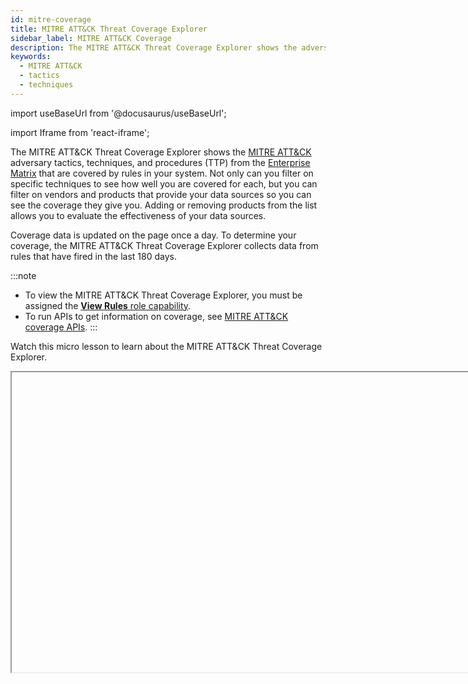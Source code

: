 ```yaml
---
id: mitre-coverage
title: MITRE ATT&CK Threat Coverage Explorer
sidebar_label: MITRE ATT&CK Coverage
description: The MITRE ATT&CK Threat Coverage Explorer shows the adversary tactics, techniques, and procedures covered by rules based on your data sources.  
keywords:
  - MITRE ATT&CK
  - tactics
  - techniques
---
```


import useBaseUrl from '@docusaurus/useBaseUrl';

import Iframe from 'react-iframe';

The MITRE ATT&CK Threat Coverage Explorer shows the [MITRE ATT&CK](https://attack.mitre.org/) adversary tactics, techniques, and procedures (TTP) from the [Enterprise Matrix](https://attack.mitre.org/matrices/enterprise/) that are covered by rules in your system. Not only can you filter on specific techniques to see how well you are covered for each, but you can filter on vendors and products that provide your data sources so you can see the coverage they give you. Adding or removing products from the list allows you to evaluate the effectiveness of your data sources.

Coverage data is updated on the page once a day. To determine your coverage, the MITRE ATT&CK Threat Coverage Explorer collects data from rules that have fired in the last 180 days. 

:::note
* To view the MITRE ATT&CK Threat Coverage Explorer, you must be assigned the [**View Rules** role capability](/docs/manage/users-roles/roles/role-capabilities/#cloud-siem). 
* To run APIs to get information on coverage, see [MITRE ATT&CK coverage APIs](#mitre-attck-coverage-apis).
:::

Watch this micro lesson to learn about the MITRE ATT&CK Threat Coverage Explorer.

<Iframe url="https://www.youtube.com/embed/O1SmpbL4gos?rel=0"
     width="854px"
     height="480px"
     id="myId"
     className="video-container"
     display="initial"
     position="relative"
     allow="accelerometer; autoplay=1; clipboard-write; encrypted-media; gyroscope; picture-in-picture"
     allowfullscreen
     />

## MITRE ATT&CK Threat Coverage Explorer

[**Classic UI**](/docs/cse/introduction-to-cloud-siem/#classic-ui). To open the MITRE ATT&CK Threat Coverage Explorer, in the top menu select **Content > MITRE ATT&CK Coverage**.<br/>[**New UI**](/docs/cse/introduction-to-cloud-siem/#new-ui). To open the MITRE ATT&CK Threat Coverage Explorer, in the main Sumo Logic menu select **Cloud SIEM > MITRE ATT&CK Coverage**. You can also click the **Go To...** menu at the top of the screen and select **MITRE ATT&CK Coverage**. 

[**New UI**](/docs/cse/introduction-to-cloud-siem/#new-ui). To open the MITRE ATT&CK Threat Coverage Explorer, in the main Sumo Logic menu select **Cloud SIEM > MITRE ATT&CK Coverage**. You can also click the **Go To...** menu at the top of the screen and select **MITRE ATT&CK Coverage**. 

<img src={useBaseUrl('img/cse/mitre-coverage-page.png')} alt="MITRE Coverage page" style={{border: '1px solid gray'}} width="900"/>

1. **Recent Activity**. Shows coverage for your organization based on Signals received over the last 180 days. Coverage data is updated on the page once a day.
1. **All Community Activity**. Shows coverage for all customers that use the same Cloud SIEM sources as you based on all Signals received by all instances over the last 180 days. (Customer data is anonymized.) Comparing this coverage to **Recent Activity** can help you determine what other potential techniques are covered by your data sources, but not evidenced yet in your environment.
1. **Theoretical Coverage**. Shows coverage for your organization if all data ingest worked perfectly and all enabled rules generated at least one Signal. This view can help you determine what custom rules would be most valuable to implement. If this is selected, the **Vendor/Product** filter is disabled.
1. **Export**. Export the filtered coverage to a JSON file. The file is in the format used by MITRE, and can be used with other exported files of MITRE data to aggregate and analyze MITRE ATT&CK coverage data. The file includes a score from 0 to 3 for each technique. The higher the score, the better coverage you have: 0=None (10 or fewer rules), 1=Low (11-13 rules), 2=Medium (14-16 rules), 3=High (17 or more rules).
1. [**MITRE TTP**](#mitre-ttp). Click to filter on MITRE tactics, techniques, and sub-techniques.
1. [**Vendor/Product**](#vendorproduct). Click to filter on vendors and products that provide data sources. Select particular vendors to help you evaluate their coverage.
1. [**Cloud SIEM Rules**](#cloud-siem-rules). Click to filter on standard Cloud SIEM rules. 
1. [**User Rules**](#user-rules). Click to filter on rules created by your organization.
1. [**Coverage**](#coverage). Click to filter on coverage provided (high to none).
1. [**Visual Settings**](#visual-settings). Determine how tiles look on the page.
1. **Technique Coverage**. The number of techniques covered. Note that it is impossible to get 100% coverage, because some techniques are undetectable by their very nature.
1. **Sub-Technique Coverage**. The number of sub-techniques covered.
1. **Coverage Type**. Key to the colors indicating coverage:
   * High (7 or more rules)
   * Medium (4-6 rules)
   * Low (1-3 rules)
   * None (no rules)
   * Not detectable (by a SIEM)
   * Filter not applied
1. **Matrix**. The techniques from the [MITRE Enterprise matrix](https://attack.mitre.org/matrices/enterprise/). When you click a square, a panel appears with [details](#technique-details) showing your coverage for that technique.

### Benefits

* Use **Theoretical Coverage** to understand the content that Cloud SIEM includes out-of-the-box, and compare this with other SIEM solutions.
* Track **Theoretical Coverage** over time to see the coverage levels increase as Sumo Logic deploys new content and you write new rules.
* Use **Theoretical Coverage** to prioritize which custom rules to write, and use **Recent Activity** to support this as well as your rule tuning efforts.
* Compare **Recent Activity** to **Theoretical Coverage** to see if rules that provide coverage are actually creating Signals in your environment. If they are not creating Signals, you'll need to investigate why not.
* Use the data in **Recent Activity** to help justify the value of Cloud SIEM. Anywhere a cell is lit up, Cloud SIEM has detected potential malicious activity that matches that technique. In addition, by deselecting and selecting **Vendor/Product** log sources, you can see the contribution (and therefore the value) of any particular log source to that coverage.
* Use the data in **Community Activity** to better understand the contribution (and therefore the value) of any particular log source, even those they are not currently ingesting into Cloud SIEM. This could help justify additional data ingest into Cloud SIEM, or justify a better balance of data sources to get optimal coverage.
* Export the data in these views in the standard MITRE JSON format, and combine it with the data exported by other security tools in your environment, to get the total coverage of all of the tools in your environment.

### Technique details

When you click a square in the matrix, details about coverage for that MITRE technique display in a panel. The description displayed is pulled directly from the MITRE Enterprise matrix. The panel includes an assessment of your coverage (**None**, **Low**, **Medium**, and **High**). A coverage of **None** does not mean you have no coverage; it only means you might not have enough rules to adequately cover the technique.

<img src={useBaseUrl('img/cse/mitre-details.png')} alt="MITRE TTP filter" style={{border: '1px solid gray'}} width="300"/>

Select the following for details:
* **View Generated Signals**. See the current Signals in Cloud SIEM that have been tagged with that MITRE technique.
* **Sub-Techniques**. See the sub-techniques for that technique.
* **Rules**. See a list of all the rules that contribute to coverage for the technique. Click a rule in the list to open the rule.

### Visual Settings

Click this button <img src={useBaseUrl('img/cse/mitre-visual-settings-button.png')} alt="Visual settings button" style={{border: '1px solid gray'}} width="30"/> to launch the **Visual Settings** dialog. 

<img src={useBaseUrl('img/cse/mitre-visual-settings.png')} alt="Visual settings" style={{border: '1px solid gray'}} width="300"/>

Use the following to configure visual settings:
* **Tile Details**
   * **Show Rule Count**. Show the number of rules covering the technique.
   * **Show Technique ID**. Show the ID of the technique in the tile.
   * **Show Technique Name**. Show the name of the technique in the tile.
   * **Show Filtered**. Show only techniques that are filtered.
* **Tile Colors**. Click the colored box to the left of **High**, **Medium**, **Low**, or **None** to select a new color to apply.<br/><img src={useBaseUrl('img/cse/mitre-color-palette.png')} alt="Color palette" style={{border: '1px solid gray'}} width="300"/>
* **Reset to Default**. Reset visuals to the default settings.

## Filters

<img src={useBaseUrl('img/cse/mitre-filters.png')} alt="MITRE ATT&CK filters" style={{border: '1px solid gray'}} width="800"/>

Select filters to narrow your search:
* [**MITRE TTP**](#mitre-ttp)
* [**Vendor/Product**](#vendorproduct)
* [**Cloud SIEM Rules**](#cloud-siem-rules)
* [**User Rules**](#user-rules)
* [**Coverage**](#coverage)

### MITRE TTP

Use the **MITRE TTP** filter to search for specific MITRE tactics, techniques, and sub-techniques. Used in combination with the **Product/Vendor** filter, you can see exactly which data sources provide coverage for specific TTPs.

<img src={useBaseUrl('img/cse/mitre-ttp-filter.png')} alt="MITRE TTP filter" style={{border: '1px solid gray'}} width="350"/>

### Vendor/Product

Use the **Vendor/Product** filter to search for data sources in your environment to see how well they provide coverage. Filtering on specific products and vendors helps you determine which provide the best coverage. Add or remove items from the list to see how different combinations provide coverage for the specific techniques you are most concerned about.

This filter is only enabled if you first select **Recent Activity** or **All Community Activity**.  

<img src={useBaseUrl('img/cse/mitre-vendor-product-filter.png')} alt="MITRE vendor/product filter" style={{border: '1px solid gray'}} width="350"/>

#### Custom rules and vendors/products

Vendors and products appear in the **Vendor/Product** filter when rules with MITRE tags generate Signals from logs provided by those vendors and products.

If you have custom rules that refer to vendors and products, those vendors and products will not appear in the **Vendor/Product** filter unless they are already added to log mapping.

To add a new vendor and product to log mapping:
1. Follow the directions in [Create a structured log mapping](/docs/cse/schema/create-structured-log-mapping).
1. In the screen where you you create a new mapping, navigate to the **If Input Matches** area.
1. In the **When a log from vendor** field, type the vendor name as it appears in messages generated by the product and click the **Create "`<vendor name>`"** button that appears beneath the field.<br/><img src={useBaseUrl('img/cse/mitre-create-vendor-example.png')} alt="Create vendor example" style={{border: '1px solid gray'}} width="400"/>
1. In the **and product** field, type the product name as it appears in messages generated by the product and click the **Create "`<product name>`"** button that appears beneath the field.

Once the vendor and product appear in the log mapping list, custom rules can refer to them, and the system can successfully generate Signals from the logs. Then the vendor and product will display in the **Vendor/Product** filter.

### Cloud SIEM Rules

Use the **Cloud SIEM Rules** filter to filter on standard Cloud SIEM rules. For details about standard Cloud SIEM rules, see our [Cloud SIEM Content Catalog](https://github.com/SumoLogic/cloud-siem-content-catalog/blob/master/rules/README.md). 

<img src={useBaseUrl('img/cse/mitre-cloud-siem-rules.png')} alt="Cloud SIEM Rules filter" style={{border: '1px solid gray'}} width="350"/>

Use the following settings to filter Cloud SIEM rules:
* **Search**. Search for rules by name.
* **Enabled** / **Disabled**. Every rule has a toggle that lets you enable or disable it: <br/><img src={useBaseUrl('img/cse/mitre-enabled-rule-toggle.png')} alt="Enabled rule toggle" style={{border: '1px solid gray'}} width="100"/>   <img src={useBaseUrl('img/cse/mitre-disabled-rule-toggle.png')} alt="Disabled rule filter" style={{border: '1px solid gray'}} width="100"/> <br/>Use this filter to see only those rules that are enabled, disabled, or both.
* **Production**. See rules actively used in production.
* **Prototype**. See rules that are [saved as prototype](/docs/cse/rules/write-match-rule/#save-as-prototype). 

### User Rules

Use the **User Rules** filter to filter on rules created by your organization.

<img src={useBaseUrl('img/cse/mitre-user-rules.png')} alt="User Rules filter" style={{border: '1px solid gray'}} width="350"/>

Use the following settings to filter user rules:
* **Search**. Search for rules by name.
* **Enabled** / **Disabled**. Every rule has a toggle that lets you enable or disable it: <br/><img src={useBaseUrl('img/cse/mitre-enabled-rule-toggle.png')} alt="Enabled rule toggle" style={{border: '1px solid gray'}} width="100"/>   <img src={useBaseUrl('img/cse/mitre-disabled-rule-toggle.png')} alt="Disabled rule filter" style={{border: '1px solid gray'}} width="100"/> <br/>Use this filter to see only those rules that are enabled, disabled, or both.
* **Production**. See rules actively used in production.
* **Prototype**. See rules that are [saved as prototype](/docs/cse/rules/write-match-rule/#save-as-prototype). 

### Coverage

Click the **Coverage** filter to view coverage provided.

<img src={useBaseUrl('img/cse/mitre-coverage-filter.png')} alt="Coverage filter" style={{border: '1px solid gray'}} width="300"/>

Select the values to filter:
* **High**. 7 or more rules
* **Medium**. 4-6 rules
* **Low**. 1-3 rules
* **None**. No rules
* **Not detectable**. Not detectable by a SIEM

## Audit logging for MITRE ATT&CK coverage

MITRE ATT&CK coverage events are recorded in the Audit Event Index. To query for MITRE ATT&CK events, run this query:

```
_index=sumologic_system_events _sourceCategory=cseMitreAttackCoverage
```

For more information about how to query for audit log events, see [Cloud SIEM Audit Logging](/docs/cse/administration/cse-audit-logging/)

## MITRE ATT&CK coverage APIs

You can use the following Cloud SIEM APIs to obtain information about your MITRE ATT&CK coverage:
* [MitreTaggedRules](https://api.sumologic.com/docs/sec/#operation/MitreTaggedRules). Get a list of Mitre ATT&CK tagged rules.
* [MitreAttackCoverageExportJson](https://api.sumologic.com/docs/sec/#operation/MitreAttackCoverageExportJson). Get a JSON representation of the Mitre ATT&CK coverage.

To find the Cloud SIEM API documentation for your endpoint, see [Cloud SIEM APIs](/docs/api/cloud-siem-enterprise/).
